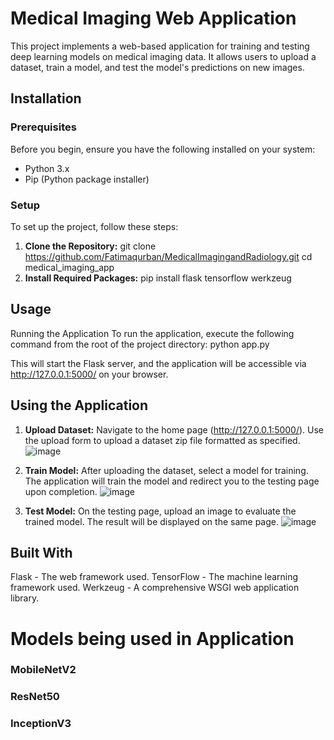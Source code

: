 # Medical Imaging Web Application

This project implements a web-based application for training and testing deep learning models on medical imaging data. It allows users to upload a dataset, train a model, and test the model's predictions on new images.

<!--## Project Structure

The application is organized into the following directory structure:
medical_imaging_app/
   ├── app.py # Main Flask application file 
   ├── templates/ # HTML templates for the web interface
      ├── index.html  
      ├── select_model.html 
      └── test_model.html 
   ├── uploads/ # Directory for uploaded zip files 
   ├── extracted/ # Directory for extracted datasets 
   ├── models/ # Directory for trained model files 
   └── test_uploads/ # Directory for uploaded test images
   -->


## Installation

### Prerequisites

Before you begin, ensure you have the following installed on your system:
- Python 3.x
- Pip (Python package installer)

### Setup

To set up the project, follow these steps:

1. **Clone the Repository:**
   git clone https://github.com/Fatimaqurban/MedicalImagingandRadiology.git
   cd medical_imaging_app
2. **Install Required Packages:**
   pip install flask tensorflow werkzeug

## Usage
Running the Application
To run the application, execute the following command from the root of the project directory:
  python app.py

This will start the Flask server, and the application will be accessible via http://127.0.0.1:5000/ on your browser.

## Using the Application
1. **Upload Dataset:**
   Navigate to the home page (http://127.0.0.1:5000/).
   Use the upload form to upload a dataset zip file formatted as specified.
   ![image](https://github.com/user-attachments/assets/0e7df06a-506e-479d-a7e1-736aba0a8982)


3. **Train Model:**
  After uploading the dataset, select a model for training.
  The application will train the model and redirect you to the testing page upon completion.
  ![image](https://github.com/user-attachments/assets/9014a53d-269f-4eb6-8a44-06bf7b295ebd)


5. **Test Model:**
  On the testing page, upload an image to evaluate the trained model.
  The result will be displayed on the same page.
  ![image](https://github.com/user-attachments/assets/f46fa9f0-674e-4641-8d7c-2ba2ddce6c9f)


## Built With
  Flask - The web framework used.
  TensorFlow - The machine learning framework used.
  Werkzeug - A comprehensive WSGI web application library.

# Models being used in Application
### MobileNetV2
### ResNet50
### InceptionV3


